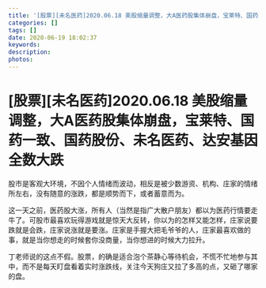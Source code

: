 ```yaml
---
title: '[股票][未名医药]2020.06.18 美股缩量调整，大A医药股集体崩盘，宝莱特、国药一致、国药股份、未名医药、达安基因全数大跌'
categories: []
tags: []
date: 2020-06-19 18:02:37
keywords:
description:
photos:
---
```


# [股票][未名医药]2020.06.18 美股缩量调整，大A医药股集体崩盘，宝莱特、国药一致、国药股份、未名医药、达安基因全数大跌

股市是客观大环境，不因个人情绪而波动，相反是被少数游资、机构、庄家的情绪所左右，没有随意的涨跌，都是顺势而下，或者蓄意而为。

这一天之前，医药股大涨，所有人（当然是指广大散户朋友）都以为医药行情要走牛了。可股市最喜欢玩得游戏就是惊天大反转，你以为的怎样又能怎样，庄家说要跌就是会跌，庄家说涨就是要涨。庄家是手握大把毛爷爷的人，庄家最喜欢做的事，就是当你想走的时候套你没商量，当你想进的时候大力拉升。

丁老师说的这点不假。股票，的确是适合泡个茶静心等待机会，不慌不忙地参与其中，而不是每天盯盘看着实时涨跌线，关注今天狗庄又拉了多高的点，又砸了哪家的盘。